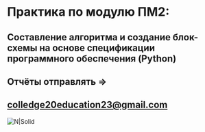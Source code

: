 # Практика по модулю ПМ2:
## Составление алгоритма и создание блок-схемы на основе спецификации программного обеспечения (Python)

## Отчёты отправлять => 
## colledge20education23@gmail.com
![N|Solid](https://avatars.mds.yandex.net/i?id=5216c539f65fe175e3e8a9511a3b08cb8ee1698a-6383479-images-thumbs&n=13)




